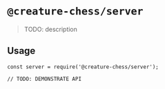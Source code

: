 # `@creature-chess/server`

> TODO: description

## Usage

```
const server = require('@creature-chess/server');

// TODO: DEMONSTRATE API
```
